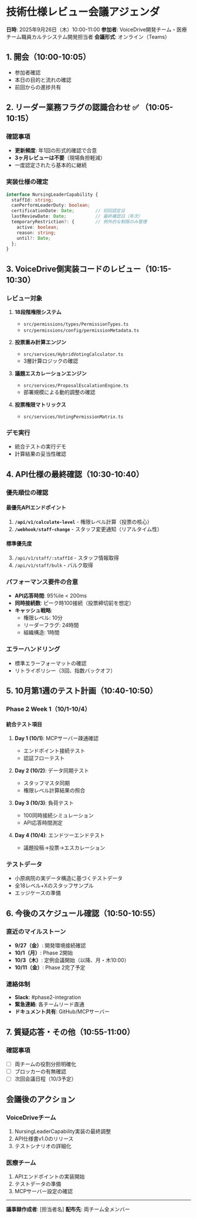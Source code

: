 # 技術仕様レビュー会議アジェンダ

**日時**: 2025年9月26日（木）10:00-11:00
**参加者**: VoiceDrive開発チーム・医療チーム職員カルテシステム開発担当者
**会議形式**: オンライン（Teams）

## 1. 開会（10:00-10:05）

- 参加者確認
- 本日の目的と流れの確認
- 前回からの進捗共有

## 2. リーダー業務フラグの認識合わせ ✅ （10:05-10:15）

### 確認事項
- **更新頻度**: 年1回の形式的確認で合意
- **3ヶ月レビューは不要**（現場負担軽減）
- 一度認定されたら基本的に継続

### 実装仕様の確定
```typescript
interface NursingLeaderCapability {
  staffId: string;
  canPerformLeaderDuty: boolean;
  certificationDate: Date;        // 初回認定日
  lastReviewDate: Date;           // 最終確認日（年次）
  temporaryRestriction?: {        // 例外的な制限のみ管理
    active: boolean;
    reason: string;
    until?: Date;
  };
}
```

## 3. VoiceDrive側実装コードのレビュー（10:15-10:30）

### レビュー対象
1. **18段階権限システム**
   - `src/permissions/types/PermissionTypes.ts`
   - `src/permissions/config/permissionMetadata.ts`

2. **投票重み計算エンジン**
   - `src/services/HybridVotingCalculator.ts`
   - 3層計算ロジックの確認

3. **議題エスカレーションエンジン**
   - `src/services/ProposalEscalationEngine.ts`
   - 部署規模による動的調整の確認

4. **投票権限マトリックス**
   - `src/services/VotingPermissionMatrix.ts`

### デモ実行
- 統合テストの実行デモ
- 計算結果の妥当性確認

## 4. API仕様の最終確認（10:30-10:40）

### 優先順位の確認

#### 最優先APIエンドポイント
1. **`/api/v1/calculate-level`** - 権限レベル計算（投票の核心）
2. **`/webhook/staff-change`** - スタッフ変更通知（リアルタイム性）

#### 標準優先度
3. `/api/v1/staff/:staffId` - スタッフ情報取得
4. `/api/v1/staff/bulk` - バルク取得

### パフォーマンス要件の合意
- **API応答時間**: 95%ile < 200ms
- **同時接続数**: ピーク時100接続（投票締切前を想定）
- **キャッシュ戦略**:
  - 権限レベル: 10分
  - リーダーフラグ: 24時間
  - 組織構造: 1時間

### エラーハンドリング
- 標準エラーフォーマットの確認
- リトライポリシー（3回、指数バックオフ）

## 5. 10月第1週のテスト計画（10:40-10:50）

### Phase 2 Week 1（10/1-10/4）

#### 統合テスト項目
1. **Day 1 (10/1)**: MCPサーバー疎通確認
   - エンドポイント接続テスト
   - 認証フローテスト

2. **Day 2 (10/2)**: データ同期テスト
   - スタッフマスタ同期
   - 権限レベル計算結果の照合

3. **Day 3 (10/3)**: 負荷テスト
   - 100同時接続シミュレーション
   - API応答時間測定

4. **Day 4 (10/4)**: エンドツーエンドテスト
   - 議題投稿→投票→エスカレーション

### テストデータ
- 小原病院の実データ構造に基づくテストデータ
- 全18レベル+Xのスタッフサンプル
- エッジケースの準備

## 6. 今後のスケジュール確認（10:50-10:55）

### 直近のマイルストーン
- **9/27（金）**: 開発環境接続確認
- **10/1（月）**: Phase 2開始
- **10/3（木）**: 定例会議開始（以降、月・木10:00）
- **10/11（金）**: Phase 2完了予定

### 連絡体制
- **Slack**: #phase2-integration
- **緊急連絡**: 各チームリード直通
- **ドキュメント共有**: GitHub/MCPサーバー

## 7. 質疑応答・その他（10:55-11:00）

### 確認事項
- [ ] 両チームの役割分担明確化
- [ ] ブロッカーの有無確認
- [ ] 次回会議日程（10/3予定）

## 会議後のアクション

### VoiceDriveチーム
1. NursingLeaderCapability実装の最終調整
2. API仕様書v1.0のリリース
3. テストシナリオの詳細化

### 医療チーム
1. APIエンドポイントの実装開始
2. テストデータの準備
3. MCPサーバー設定の確認

---

**議事録作成者**: [担当者名]
**配布先**: 両チーム全メンバー